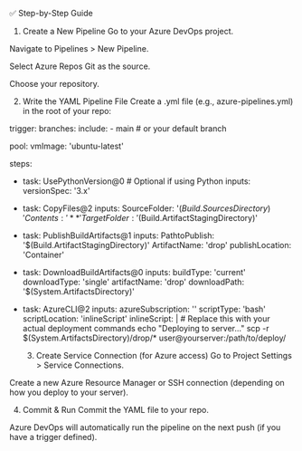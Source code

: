 ✅ Step-by-Step Guide
1. Create a New Pipeline
Go to your Azure DevOps project.

Navigate to Pipelines > New Pipeline.

Select Azure Repos Git as the source.

Choose your repository.

2. Write the YAML Pipeline File
Create a .yml file (e.g., azure-pipelines.yml) in the root of your repo:

trigger:
  branches:
    include:
      - main  # or your default branch

pool:
  vmImage: 'ubuntu-latest'

steps:
- task: UsePythonVersion@0  # Optional if using Python
  inputs:
    versionSpec: '3.x'

- task: CopyFiles@2
  inputs:
    SourceFolder: '$(Build.SourcesDirectory)'
    Contents: '**'
    TargetFolder: '$(Build.ArtifactStagingDirectory)'

- task: PublishBuildArtifacts@1
  inputs:
    PathtoPublish: '$(Build.ArtifactStagingDirectory)'
    ArtifactName: 'drop'
    publishLocation: 'Container'

- task: DownloadBuildArtifacts@0
  inputs:
    buildType: 'current'
    downloadType: 'single'
    artifactName: 'drop'
    downloadPath: '$(System.ArtifactsDirectory)'

- task: AzureCLI@2
  inputs:
    azureSubscription: '<Your Azure Service Connection>'
    scriptType: 'bash'
    scriptLocation: 'inlineScript'
    inlineScript: |
      # Replace this with your actual deployment commands
      echo "Deploying to server..."
      scp -r $(System.ArtifactsDirectory)/drop/* user@yourserver:/path/to/deploy/


  3. Create Service Connection (for Azure access)
Go to Project Settings > Service Connections.

Create a new Azure Resource Manager or SSH connection (depending on how you deploy to your server).

4. Commit & Run
Commit the YAML file to your repo.

Azure DevOps will automatically run the pipeline on the next push (if you have a trigger defined).
